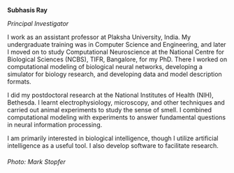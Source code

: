 **Subhasis Ray**

*Principal Investigator*

I work as an assistant professor at Plaksha University, India. My undergraduate training was in Computer Science and Engineering, and later I moved on to study Computational Neuroscience at the National Centre for Biological Sciences (NCBS), TIFR, Bangalore, for my PhD. There I worked on computational modeling of biological neural networks, developing a simulator for biology research, and developing data and model description formats.

I did my postdoctoral research at the National Institutes of Health (NIH), Bethesda. I learnt electrophysiology, microscopy, and other techniques and carried out animal experiments to study the sense of smell. I combined computational modeling with experiments to answer fundamental questions in neural information processing.

I am primarily interested in biological intelligence, though I utilize artificial intelligence as a useful tool. I also develop software to facilitate research.

###### *Photo: Mark Stopfer*
